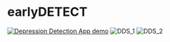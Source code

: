 # earlyDETECT
[![Depression Detection App demo](http://img.youtube.com/vi/k5R3xtf2gWU/0.jpg)](http://www.youtube.com/watch?v=k5R3xtf2gWU "Demo of Web Application Depression detection")
![DDS_1](https://github.com/MustaphaU/earlyDETECT/assets/123378149/74e67d9d-ea39-4397-8895-c1452b944652)
![DDS_2](https://github.com/MustaphaU/earlyDETECT/assets/123378149/ba5a8ce7-ab84-42dd-97c7-415135ba0989)
